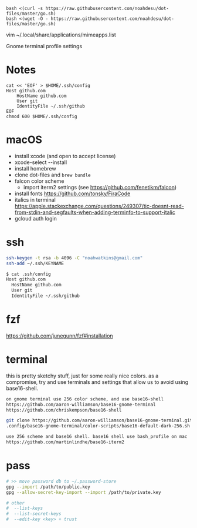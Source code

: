 ```
bash <(curl -s https://raw.githubusercontent.com/noahdesu/dot-files/master/go.sh)
bash <(wget -O - https://raw.githubusercontent.com/noahdesu/dot-files/master/go.sh)
```

vim ~/.local/share/applications/mimeapps.list

Gnome terminal profile settings

# Notes

```
cat << 'EOF' > $HOME/.ssh/config
Host github.com
    HostName github.com
    User git
    IdentityFile ~/.ssh/github
EOF
chmod 600 $HOME/.ssh/config
```

# macOS

* install xcode (and open to accept license)
* xcode-select --install
* install homebrew
* clone dot-files and `brew bundle`
* falcon color scheme
  * import iterm2 settings (see https://github.com/fenetikm/falcon)
* install fonts https://github.com/tonsky/FiraCode
* italics in terminal https://apple.stackexchange.com/questions/249307/tic-doesnt-read-from-stdin-and-segfaults-when-adding-terminfo-to-support-italic
* gcloud auth login

# ssh

``` bash
ssh-keygen -t rsa -b 4096 -C "noahwatkins@gmail.com"
ssh-add ~/.ssh/KEYNAME

$ cat .ssh/config
Host github.com
  HostName github.com
  User git
  IdentityFile ~/.ssh/github
```

# fzf

https://github.com/junegunn/fzf#installation

# terminal

this is pretty sketchy stuff, just for some really nice colors. as a compromise,
try and use terminals and settings that allow us to avoid using base16-shell.

```bash
on gnome terminal use 256 color scheme, and use base16-shell
https://github.com/aaron-williamson/base16-gnome-terminal
https://github.com/chriskempson/base16-shell

git clone https://github.com/aaron-williamson/base16-gnome-terminal.git ~/.config/base16-gnome-terminal
.config/base16-gnome-terminal/color-scripts/base16-default-dark-256.sh

use 256 scheme and base16 shell. base16 shell use bash_profile on mac
https://github.com/martinlindhe/base16-iterm2
```

# pass

```bash
# >> move password db to ~/.password-store
gpg --import /path/to/public.key
gpg --allow-secret-key-import --import /path/to/private.key

# other
#  --list-keys
#  --list-secret-keys
#  --edit-key <key> + trust
```
